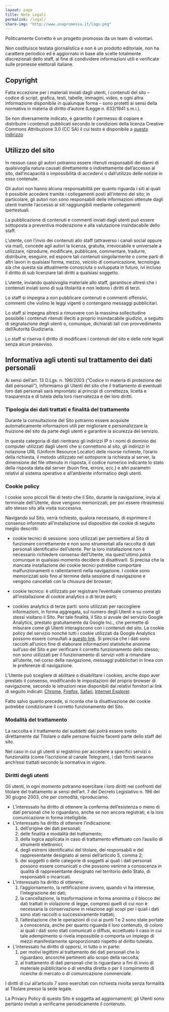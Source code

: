 ```yaml
---
layout: page
title: Note Legali
permalink: /legal/
share-img: "http://www.unapromessa.it/logo.png"
---
```


Politicamente Corretto è un progetto promosso da un team di volontari.

Non costituisce testata giornalistica e non è un prodotto editoriale, non ha carattere periodico ed è aggiornato in base alle scelte totalmente discrezionali dello staff, al fine di condividere informazioni utili e verificate sulle promesse elettorali italiane.

## Copyright

Fatta eccezione per i materiali inviati dagli utenti, i contenuti del sito – codice di script, grafica, testi, tabelle, immagini, video, e ogni altra informazione disponibile in qualunque forma – sono protetti ai sensi della normativa in materia di diritto d’autore (Legge n. 633/1941 s.m.i.).

Se non diversamente indicato, è garantito il permesso di copiare e distribuire i contenuti pubblicati secondo le condizioni della licenza Creative Commons Attribuzione 3.0 (CC SA) il cui testo è disponibile a [questo indirizzo](https://creativecommons.org/licenses/by-sa/3.0/)

## Utilizzo del sito

In nessun caso gli autori potranno essere ritenuti responsabili dei danni di qualsivoglia natura causati direttamente o indirettamente dall’accesso al sito, dall’incapacità o impossibilità di accedervi o dall’utilizzo delle notizie in esso contenute.

Gli autori non hanno alcuna responsabilità per quanto riguarda i siti ai quali è possibile accedere tramite i collegamenti posti all’interno del sito; in particolare, gli autori non sono responsabili delle informazioni ottenute dagli utenti tramite l’accesso ai siti raggiungibili mediante collegamenti ipertestuali.

La pubblicazione di contenuti e commenti inviati dagli utenti può essere sottoposta a preventiva moderazione e alla valutazione insindacabile dello staff.

L’utente, con l’invio dei contenuti allo staff (attraverso i canali social oppure via mail), concede agli autori la licenza, gratuita, irrevocabile e universale a utilizzare, riprodurre, modificare, pubblicare, commentare, tradurre, distribuire, eseguire, ed esporre tali contenuti singolarmente o come parti di altri lavori in qualsiasi forma, mezzo, veicolo di comunicazione, tecnologia sia che questa sia attualmente conosciuta o sviluppata in futuro, ivi incluso il diritto di sub licenziare tali diritti a qualsiasi soggetto.

L’utente, inviando qualsivoglia materiale allo staff, garantisce altresì che i contenuti inviati sono di sua titolarità e non ledono i diritti di terzi.

Lo staff si impegna a non pubblicare contenuti e commenti offensivi, commenti che violino le leggi vigenti o contengano messaggi pubblicitari.

Lo staff si impegna altresì a rimuovere con la massima sollecitudine possibile i contenuti ritenuti illeciti a proprio insindacabile giudizio, a seguito di segnalazione degli utenti o, comunque, dichiarati tali con provvedimento dell’Autorità Giudiziaria.

Lo staff si riserva il diritto di modificare i contenuti del sito e delle note legali senza alcun preavviso.

## Informativa agli utenti sul trattamento dei dati personali

Ai sensi dell’art. 13 D.Lgs. n. 196/2003 (“Codice in materia di protezione dei dati personali”), informiamo gli Utenti del sito che il trattamento di eventuali loro dati personali sarà improntato ai principi di correttezza, liceità e trasparenza e di tutela della loro riservatezza e dei loro diritti.

### Tipologia dei dati trattati e finalità del trattamento

Durante la consultazione del Sito potranno essere acquisite automaticamente informazioni utili per migliorare e personalizzare la fruizione del sito da parte degli utenti e garantire la sicurezza del servizio.

In questa categoria di dati rientrano gli indirizzi IP o i nomi di dominio dei computer utilizzati dagli utenti che si connettono al sito, gli indirizzi in notazione URL (Uniform Resource Locator) delle risorse richieste, l’orario della richiesta, il metodo utilizzato nel sottoporre la richiesta al server, la dimensione del file ottenuto in risposta, il codice numerico indicante lo stato della risposta data dal server (buon fine, errore, ecc.) e altri parametri relativi al sistema operativo e all’ambiente informatico degli utenti.

### Cookie policy

I cookie sono piccoli file di testo che il Sito, durante la navigazione, invia al terminale dell’Utente, dove vengono memorizzati, per poi essere ritrasmessi allo stesso sito alla visita successiva.

Navigando sul Sito, verrà richiesto, qualora necessario, di esprimere il consenso informato all’installazione sul dispositivo dei cookie di seguito meglio descritti:

- cookie tecnici di sessione: sono utilizzati per permettere al Sito di funzionare correttamente e non sono strumentali alla raccolta di dati personali identificativi dell’utente. Per la loro installazione non è necessario richiedere consenso dell’Utente, ma quest’ultimo potrà comunque in qualsiasi momento decidere di disattivarli. Si precisa che la mancata installazione dei cookie tecnici potrebbe comportare malfunzionamenti o rallentamenti nella navigazione. I cookie sono memorizzati solo fino al termine della sessione di navigazione e vengono cancellati con la chiusura del browser;

- cookie tecnico: è utilizzato per registrare l’eventuale consenso prestato all’installazione di cookie analytics o di terze parti;

- cookies analytics di terze parti: sono utilizzati per raccogliere informazioni, in forma aggregata, sul numero degli Utenti e su come gli stessi visitano il Sito. Per tale finalità, il Sito si avvale del servizio Google Analytics, prestato gratuitamente da Google Inc., che permette di misurare come gli Utenti interagiscono con i contenuti del sito. La cookie policy del servizio nonché tutti i cookie utilizzati da Google Analytics possono essere consultati a [questo link](https://support.google.com/analytics/answer/6004245?hl=it). Si precisa che i dati sono raccolti all’unico fine di elaborare informazioni statistiche anonime sull’uso del Sito e per verificare il corretto funzionamento dello stesso; non sono utilizzati per il funzionamento di servizi volti a rimandare all’utente, nel corso della navigazione, messaggi pubblicitari in linea con le preferenze di navigazione.

L’Utente può scegliere di abilitare o disabilitare i cookies, anche dopo aver prestato il consenso, modificando le impostazioni del proprio browser di navigazione, secondo le istruzioni rese disponibili dai relativi fornitori ai link di seguito indicati: [Chrome](https://support.google.com/accounts/answer/61416?hl=it), [Firefox](https://support.mozilla.org/it/kb/Attivare%20e%20disattivare%20i%20cookie), [Safari](https://support.apple.com/kb/PH17191?viewlocale=it_IT), [Internet Explorer](https://support.microsoft.com/it-it/help/17442/windows-internet-explorer-delete-manage-cookies).

Fatto salvo quanto precede, si ricorda che la disattivazione dei cookie potrebbe condizionare il corretto funzionamento del Sito.

### Modalità del trattamento

La raccolta e il trattamento dei suddetti dati potrà essere svolto direttamente dal Titolare o dalle persone fisiche facenti parte dello staff del sito.

Nel caso in cui gli utenti si registrino per accedere a specifici servizi o funzionalità (come l’iscrizione al canale Telegram), i dati forniti saranno anch’essi trattati secondo la normativa in vigore.

### Diritti degli utenti

Gli utenti, in ogni momento potranno esercitare i loro diritti nei confronti del titolare del trattamento ai sensi dell’art. 7 del Decreto Legislativo n. 196 del 30 giugno 2003, che per comodità, riproduciamo.

- L’interessato ha diritto di ottenere la conferma dell’esistenza o meno di dati personali che lo riguardano, anche se non ancora registrati, e la loro comunicazione in forma intelligibile.
- L’interessato ha diritto di ottenere l’indicazione:
    1. dell’origine dei dati personali;
    2. delle finalità e modalità del trattamento;
    3. della logica applicata in caso di trattamento effettuato con l’ausilio di strumenti elettronici;
    4. degli estremi identificativi del titolare, dei responsabili e del rappresentante designato ai sensi dell’articolo 5, comma 2;
    5. dei soggetti o delle categorie di soggetti ai quali i dati personali possono essere comunicati o che possono venirne a conoscenza in qualità di rappresentante designato nel territorio dello Stato, di responsabili o incaricati.
- L’interessato ha diritto di ottenere:
    1. l’aggiornamento, la rettificazione ovvero, quando vi ha interesse, l’integrazione dei dati;
    2. la cancellazione, la trasformazione in forma anonima o il blocco dei dati trattati in violazione di legge, compresi quelli di cui non è necessaria la conservazione in relazione agli scopi per i quali i dati sono stati raccolti o successivamente trattati;
    3. l’attestazione che le operazioni di cui ai punti 1 e 2 sono state portate a conoscenza, anche per quanto riguarda il loro contenuto, di coloro ai quali i dati sono stati comunicati o diffusi, eccettuato il caso in cui tale adempimento si rivela impossibile o comporta un impiego di mezzi manifestamente sproporzionato rispetto al diritto tutelato.
- L’interessato ha diritto di opporsi, in tutto o in parte:
    1. per motivi legittimi al trattamento dei dati personali che lo riguardano, ancorché pertinenti allo scopo della raccolta;
    2. al trattamento di dati personali che lo riguardano a fini di invio di materiale pubblicitario o di vendita diretta o per il compimento di ricerche di mercato o di comunicazione commerciale.

I diritti di cui all’articolo 7 sono esercitati con richiesta rivolta senza formalità al Titolare presso la sede legale.

La Privacy Policy di questo Sito è soggetta ad aggiornamenti; gli Utenti sono pertanto invitati a verificarne periodicamente il contenuto.
